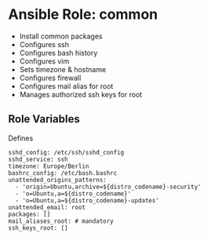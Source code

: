 Ansible Role: common
====================

* Install common packages
* Configures ssh
* Configures bash history
* Configures vim
* Sets timezone & hostname
* Configures firewall
* Configures mail alias for root
* Manages authorized ssh keys for root

Role Variables
--------------

Defines

```
sshd_config: /etc/ssh/sshd_config
sshd_service: ssh
timezone: Europe/Berlin
bashrc_config: /etc/bash.bashrc
unattended_origins_patterns:
  - 'origin=Ubuntu,archive=${distro_codename}-security'
  - 'o=Ubuntu,a=${distro_codename}'
  - 'o=Ubuntu,a=${distro_codename}-updates'
unattended_email: root
packages: []
mail_aliases_root: # mandatory
ssh_keys_root: []
```

